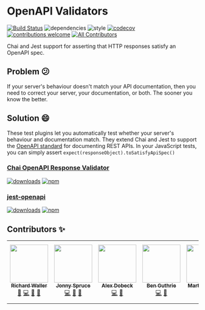 # OpenAPI Validators

[![Build Status](https://travis-ci.com/RuntimeTools/OpenAPIValidators.svg?branch=master)](https://travis-ci.com/RuntimeTools/OpenAPIValidators)
![dependencies](https://img.shields.io/david/RuntimeTools/OpenAPIValidators)
![style](https://img.shields.io/badge/code%20style-airbnb-ff5a5f.svg)
[![codecov](https://codecov.io/gh/RuntimeTools/OpenAPIValidators/branch/master/graph/badge.svg)](https://codecov.io/gh/RuntimeTools/OpenAPIValidators)
[![contributions welcome](https://img.shields.io/badge/contributions-welcome-brightgreen.svg?style=flat)](https://github.com/RuntimeTools/OpenAPIValidators/blob/master/CONTRIBUTING.md)<!-- ALL-CONTRIBUTORS-BADGE:START - Do not remove or modify this section -->
[![All Contributors](https://img.shields.io/badge/all_contributors-7-orange.svg?style=flat-square)](#contributors-)
<!-- ALL-CONTRIBUTORS-BADGE:END -->

Chai and Jest support for asserting that HTTP responses satisfy an OpenAPI spec.

## Problem 😕

If your server's behaviour doesn't match your API documentation, then you need to correct your server, your documentation, or both. The sooner you know the better.

## Solution 😄

These test plugins let you automatically test whether your server's behaviour and documentation match. They extend Chai and Jest to support the [OpenAPI standard](https://swagger.io/docs/specification/about/) for documenting REST APIs. In your JavaScript tests, you can simply assert `expect(responseObject).toSatisfyApiSpec()`

### [Chai OpenAPI Response Validator](https://github.com/RuntimeTools/OpenAPIValidators/tree/master/packages/chai-openapi-response-validator#readme)

[![downloads](https://img.shields.io/npm/dm/chai-openapi-response-validator)](https://www.npmjs.com/package/chai-openapi-response-validator)
[![npm](https://img.shields.io/npm/v/chai-openapi-response-validator.svg)](https://www.npmjs.com/package/chai-openapi-response-validator)

### [jest-openapi](https://github.com/RuntimeTools/OpenAPIValidators/tree/master/packages/jest-openapi#readme)

[![downloads](https://img.shields.io/npm/dm/jest-openapi)](https://www.npmjs.com/package/jest-openapi)
[![npm](https://img.shields.io/npm/v/jest-openapi.svg)](https://www.npmjs.com/package/jest-openapi)

## Contributors ✨

<!-- ALL-CONTRIBUTORS-LIST:START - Do not remove or modify this section -->
<!-- prettier-ignore-start -->
<!-- markdownlint-disable -->
<table>
  <tr>
    <td align="center"><a href="https://github.com/rwalle61"><img src="https://avatars1.githubusercontent.com/u/18170169?v=4?s=100" width="100px;" alt=""/><br /><sub><b>Richard Waller</b></sub></a><br /><a href="#maintenance-rwalle61" title="Maintenance">🚧</a> <a href="https://github.com/RuntimeTools/OpenAPIValidators/commits?author=rwalle61" title="Code">💻</a> <a href="https://github.com/RuntimeTools/OpenAPIValidators/commits?author=rwalle61" title="Documentation">📖</a> <a href="https://github.com/RuntimeTools/OpenAPIValidators/pulls?q=is%3Apr+reviewed-by%3Arwalle61" title="Reviewed Pull Requests">👀</a></td>
    <td align="center"><a href="https://github.com/JonnySpruce"><img src="https://avatars3.githubusercontent.com/u/30812276?v=4?s=100" width="100px;" alt=""/><br /><sub><b>Jonny Spruce</b></sub></a><br /><a href="https://github.com/RuntimeTools/OpenAPIValidators/commits?author=JonnySpruce" title="Code">💻</a> <a href="https://github.com/RuntimeTools/OpenAPIValidators/commits?author=JonnySpruce" title="Documentation">📖</a> <a href="https://github.com/RuntimeTools/OpenAPIValidators/pulls?q=is%3Apr+reviewed-by%3AJonnySpruce" title="Reviewed Pull Requests">👀</a></td>
    <td align="center"><a href="https://github.com/AlexDobeck"><img src="https://avatars2.githubusercontent.com/u/10519388?v=4?s=100" width="100px;" alt=""/><br /><sub><b>Alex Dobeck</b></sub></a><br /><a href="https://github.com/RuntimeTools/OpenAPIValidators/commits?author=AlexDobeck" title="Code">💻</a> <a href="https://github.com/RuntimeTools/OpenAPIValidators/issues?q=author%3AAlexDobeck" title="Bug reports">🐛</a></td>
    <td align="center"><a href="https://github.com/BenGu3"><img src="https://avatars2.githubusercontent.com/u/7105857?v=4?s=100" width="100px;" alt=""/><br /><sub><b>Ben Guthrie</b></sub></a><br /><a href="https://github.com/RuntimeTools/OpenAPIValidators/commits?author=BenGu3" title="Code">💻</a> <a href="https://github.com/RuntimeTools/OpenAPIValidators/issues?q=author%3ABenGu3" title="Bug reports">🐛</a></td>
    <td align="center"><a href="https://martijnvegter.com/"><img src="https://avatars3.githubusercontent.com/u/25134477?v=4?s=100" width="100px;" alt=""/><br /><sub><b>Martijn Vegter</b></sub></a><br /><a href="https://github.com/RuntimeTools/OpenAPIValidators/commits?author=mvegter" title="Code">💻</a></td>
    <td align="center"><a href="https://github.com/ludeknovy"><img src="https://avatars1.githubusercontent.com/u/13610612?v=4?s=100" width="100px;" alt=""/><br /><sub><b>Ludek</b></sub></a><br /><a href="https://github.com/RuntimeTools/OpenAPIValidators/commits?author=ludeknovy" title="Code">💻</a> <a href="https://github.com/RuntimeTools/OpenAPIValidators/issues?q=author%3Aludeknovy" title="Bug reports">🐛</a></td>
    <td align="center"><a href="https://github.com/tgiardina"><img src="https://avatars1.githubusercontent.com/u/37459104?v=4?s=100" width="100px;" alt=""/><br /><sub><b>Tommy Giardina</b></sub></a><br /><a href="https://github.com/RuntimeTools/OpenAPIValidators/commits?author=tgiardina" title="Code">💻</a> <a href="https://github.com/RuntimeTools/OpenAPIValidators/issues?q=author%3Atgiardina" title="Bug reports">🐛</a></td>
  </tr>
</table>

<!-- markdownlint-restore -->
<!-- prettier-ignore-end -->

<!-- ALL-CONTRIBUTORS-LIST:END -->
